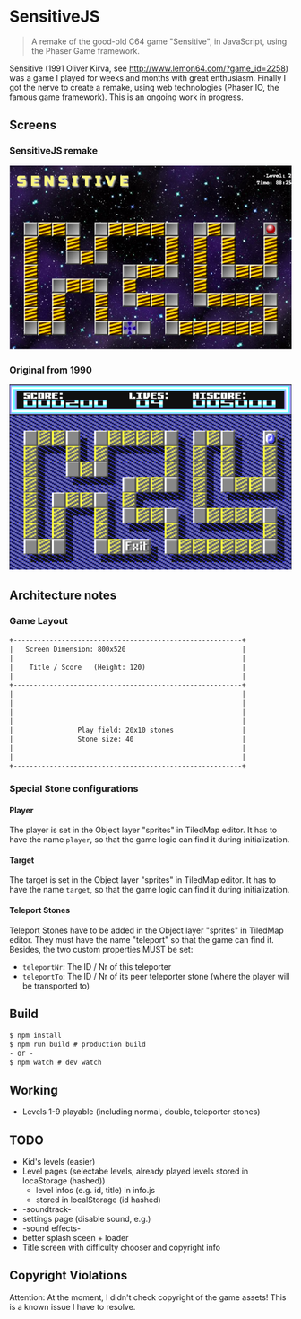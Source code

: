 SensitiveJS
===========

> A remake of the good-old C64 game "Sensitive", in JavaScript, using the Phaser Game framework.

Sensitive (1991 Oliver Kirva, see http://www.lemon64.com/?game_id=2258) was a game I played for weeks and months with great enthusiasm.
Finally I got the nerve to create a remake, using web technologies (Phaser IO, the famous game framework). This is an ongoing work in progress.

Screens
--------

### SensitiveJS remake

![Remake](screen-remake.png)

### Original from 1990

![Original](screen-original.png)


Architecture notes
-------------------

### Game Layout

```
+---------------------------------------------------------+
|   Screen Dimension: 800x520                             |
|                                                         |
|    Title / Score   (Height: 120)                        |
|                                                         |
+---------------------------------------------------------+
|                                                         |
|                                                         |
|                                                         |
|                                                         |
|                Play field: 20x10 stones                 |
|                Stone size: 40                           |
|                                                         |
|                                                         |
+---------------------------------------------------------+
```

### Special Stone configurations

#### Player

The player is set in the Object layer "sprites" in TiledMap editor. It has to have the name `player`, so that the game logic can find it during initialization.

#### Target

The target is set in the Object layer "sprites" in TiledMap editor. It has to have the name `target`, so that the game logic can find it during initialization.

#### Teleport Stones

Teleport Stones  have to be added  in the Object layer "sprites" in TiledMap editor. They must have the name "teleport" so that the game can find it. Besides, the two
custom properties MUST be set:

* `teleportNr`: The ID / Nr of this teleporter
* `teleportTo`: The ID / Nr of its peer teleporter stone (where the player will be transported to)

Build
------

```
$ npm install
$ npm run build # production build
- or -
$ npm watch # dev watch
```


Working
--------

* Levels 1-9 playable (including normal, double, teleporter stones)

TODO
-------

* Kid's levels (easier)
* Level pages (selectabe levels, already played levels stored in locaStorage (hashed))
  * level infos (e.g. id, title) in info.js
  * stored in localStorage (id hashed)
* -soundtrack-
* settings page (disable sound, e.g.)
* -sound effects-
* better splash sceen + loader
* Title screen with difficulty chooser and copyright info

Copyright Violations
--------------------

Attention: At the moment, I didn't check copyright of the game assets! This is a known issue I have to resolve.
